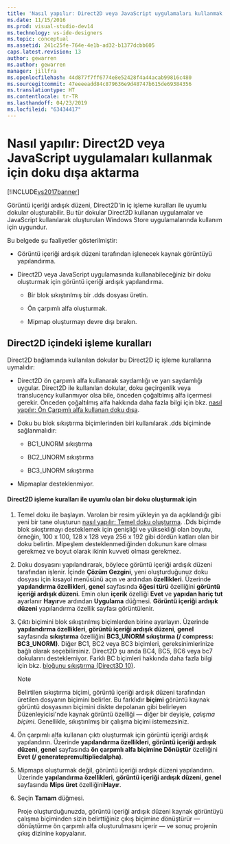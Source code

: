 ```yaml
---
title: 'Nasıl yapılır: Direct2D veya JavaScript uygulamaları kullanmak için doku dışa aktarma | Microsoft Docs'
ms.date: 11/15/2016
ms.prod: visual-studio-dev14
ms.technology: vs-ide-designers
ms.topic: conceptual
ms.assetid: 241c25fe-764e-4e1b-ad32-b1377dcbb605
caps.latest.revision: 13
author: gewarren
ms.author: gewarren
manager: jillfra
ms.openlocfilehash: 44d877f7ff6774e8e52428f4a44acab99816c480
ms.sourcegitcommit: 47eeeeadd84c879636e9d48747b615de69384356
ms.translationtype: HT
ms.contentlocale: tr-TR
ms.lasthandoff: 04/23/2019
ms.locfileid: "63434417"
---
```

# <a name="how-to-export-a-texture-for-use-with-direct2d-or-javascipt-apps"></a>Nasıl yapılır: Direct2D veya JavaScript uygulamaları kullanmak için doku dışa aktarma
[!INCLUDE[vs2017banner](../includes/vs2017banner.md)]

Görüntü içeriği ardışık düzeni, Direct2D'in iç işleme kuralları ile uyumlu dokular oluşturabilir. Bu tür dokular Direct2D kullanan uygulamalar ve JavaScript kullanılarak oluşturulan Windows Store uygulamalarında kullanım için uygundur.  
  
 Bu belgede şu faaliyetler gösterilmiştir:  
  
- Görüntü içeriği ardışık düzeni tarafından işlenecek kaynak görüntüyü yapılandırma.  
  
- Direct2D veya JavaScript uygulamasında kullanabileceğiniz bir doku oluşturmak için görüntü içeriği ardışık yapılandırma.  
  
    - Bir blok sıkıştırılmış bir .dds dosyası üretin.  
  
    - Ön çarpımlı alfa oluşturmak.  
  
    - Mipmap oluşturmayı devre dışı bırakın.  
  
## <a name="rendering-conventions-in-direct2d"></a>Direct2D içindeki işleme kuralları  
 Direct2D bağlamında kullanılan dokular bu Direct2D iç işleme kurallarına uymalıdır:  
  
- Direct2D ön çarpımlı alfa kullanarak saydamlığı ve yarı saydamlığı uygular. Direct2D ile kullanılan dokular, doku geçirgenlik veya translucency kullanmıyor olsa bile, önceden çoğaltılmış alfa içermesi gerekir. Önceden çoğaltılmış alfa hakkında daha fazla bilgi için bkz. [nasıl yapılır: Ön Çarpımlı alfa kullanan doku dışa](../designers/how-to-export-a-texture-that-has-premultiplied-alpha.md).  
  
- Doku bu blok sıkıştırma biçimlerinden biri kullanılarak .dds biçiminde sağlanmalıdır:  
  
    - BC1_UNORM sıkıştırma  
  
    - BC2_UNORM sıkıştırma  
  
    - BC3_UNORM sıkıştırma  
  
- Mipmaplar desteklenmiyor.  
  
#### <a name="to-create-a-texture-thats-compatible-with-direct2d-rendering-conventions"></a>Direct2D işleme kuralları ile uyumlu olan bir doku oluşturmak için  
  
1. Temel doku ile başlayın. Varolan bir resim yükleyin ya da açıklandığı gibi yeni bir tane oluşturun [nasıl yapılır: Temel doku oluşturma](../designers/how-to-create-a-basic-texture.md). .Dds biçimde blok sıkıştırmayı desteklemek için genişliği ve yüksekliği olan boyutu, örneğin, 100 x 100, 128 x 128 veya 256 x 192 gibi dördün katları olan bir doku belirtin. Mipeşlem desteklenmediğinden dokunun kare olması gerekmez ve boyut olarak ikinin kuvveti olması gerekmez.  
  
2. Doku dosyasını yapılandırarak, böylece görüntü içeriği ardışık düzeni tarafından işlenir. İçinde **Çözüm Gezgini**, yeni oluşturduğunuz doku dosyası için kısayol menüsünü açın ve ardından **özellikleri**. Üzerinde **yapılandırma özellikleri**, **genel** sayfasında **öğesi türü** özelliğini **görüntü içeriği ardışık düzeni**. Emin olun **içerik** özelliği **Evet** ve **yapıdan hariç tut** ayarlanır **Hayır**ve ardından  **Uygulama** düğmesi. **Görüntü içeriği ardışık düzeni** yapılandırma özellik sayfası görüntülenir.  
  
3. Çıktı biçimini blok sıkıştırılmış biçimlerden birine ayarlayın. Üzerinde **yapılandırma özellikleri**, **görüntü içeriği ardışık düzeni**, **genel** sayfasında **sıkıştırma** özelliğini  **BC3_UNORM sıkıştırma (/ compress: BC3_UNORM)**. Diğer BC1, BC2 veya BC3 biçimleri, gereksinimlerinize bağlı olarak seçebilirsiniz. Direct2D şu anda BC4, BC5, BC6 veya bc7 dokularını desteklemiyor. Farklı BC biçimleri hakkında daha fazla bilgi için bkz. [bloğunu sıkıştırma (Direct3D 10)](http://msdn.microsoft.com/library/windows/desktop/bb694531.aspx).  
  
   > [!NOTE]
   > Belirtilen sıkıştırma biçimi, görüntü içeriği ardışık düzeni tarafından üretilen dosyanın biçimini belirler. Bu farklıdır **biçimi** görüntü kaynak görüntü dosyasının biçimini diskte depolanan gibi belirleyen Düzenleyicisi'nde kaynak görüntü özelliği — diğer bir deyişle, *çalışma biçimi*. Genellikle, sıkıştırılmış bir çalışma biçimi istemezsiniz.  
  
4. Ön çarpımlı alfa kullanan çıktı oluşturmak için görüntü içeriği ardışık yapılandırın. Üzerinde **yapılandırma özellikleri**, **görüntü içeriği ardışık düzeni**, **genel** sayfasında **ön çarpımlı alfa biçimine Dönüştür** özelliğini **Evet (/ generatepremultipliedalpha)**.  
  
5. Mipmaps oluşturmak değil, görüntü içeriği ardışık düzeni yapılandırın. Üzerinde **yapılandırma özellikleri**, **görüntü içeriği ardışık düzeni**, **genel** sayfasında **Mips üret** özelliğini**Hayır**.  
  
6. Seçin **Tamam** düğmesi.  
  
   Proje oluşturduğunuzda, görüntü içeriği ardışık düzeni kaynak görüntüyü çalışma biçiminden sizin belirttiğiniz çıkış biçimine dönüştürür — dönüştürme ön çarpımlı alfa oluşturulmasını içerir — ve sonuç projenin çıkış dizinine kopyalanır.
